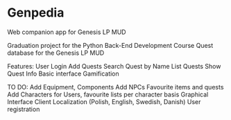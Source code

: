 # Genpedia
Web companion app for Genesis LP MUD

Graduation project for the Python Back-End Development Course
Quest database for the Genesis LP MUD

Features:
User Login
Add Quests
Search Quest by Name
List Quests
Show Quest Info
Basic interface
Gamification

TO DO:
Add Equipment, Components
Add NPCs
Favourite items and quests
Add Characters for Users, favourite lists per character basis
Graphical Interface
Client Localization (Polish, English, Swedish, Danish)
User registration
